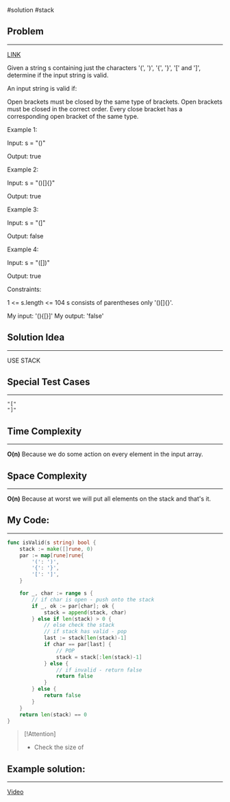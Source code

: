 #solution 
#stack 
## Problem
___
[LINK](https://leetcode.com/problems/valid-parentheses/description/)

Given a string s containing just the characters '(', ')', '{', '}', '[' and ']', determine if the input string is valid.

An input string is valid if:

Open brackets must be closed by the same type of brackets.
Open brackets must be closed in the correct order.
Every close bracket has a corresponding open bracket of the same type.
 

Example 1:

Input: s = "()"

Output: true

Example 2:

Input: s = "()[]{}"

Output: true

Example 3:

Input: s = "(]"

Output: false

Example 4:

Input: s = "([])"

Output: true

 

Constraints:

1 <= s.length <= 104
s consists of parentheses only '()[]{}'.

My input: '(){[}]'
My output: 'false'

## Solution Idea
___
USE STACK

## Special Test Cases
___
```
"["
"]"
```

## Time Complexity
___
**O(n)** 
Because we do some action on every element in the input array.

## Space Complexity
___
**O(n)**
Because at worst we will put all elements on the stack and that's it.

## My Code:
___
```go
func isValid(s string) bool {
    stack := make([]rune, 0)
    par := map[rune]rune{
        '(': ')',
        '{': '}',
        '[': ']',
    }

    for _, char := range s {
        // if char is open - push onto the stack
        if _, ok := par[char]; ok {
            stack = append(stack, char)
        } else if len(stack) > 0 {
            // else check the stack
            // if stack has valid - pop
            last := stack[len(stack)-1]
            if char == par[last] {
                // POP
                stack = stack[:len(stack)-1]
            } else {
                // if invalid - return false 
                return false
            }
        } else {
            return false
        }
    }
    return len(stack) == 0
}

```

> [!Attention]
> - Check the size of


## Example solution:
___
[Video](VIDEO_LINK)

```go


```